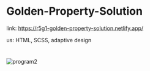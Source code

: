 # Golden-Property-Solution

link: https://r5g1-golden-property-solution.netlify.app/

us: HTML, SCSS, adaptive design

#
![program2](https://user-images.githubusercontent.com/71373383/176997406-9af59ee9-2c03-43b6-b864-11cf844046b7.jpg)
